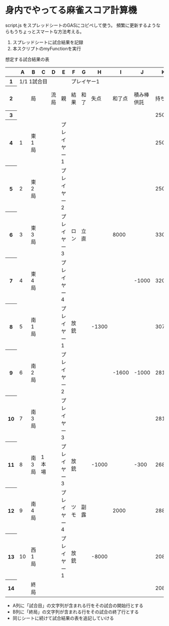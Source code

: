 # 身内でやってる麻雀スコア計算機

script.js をスプレッドシートのGASにコピペして使う。
頻繁に更新するようならもうちょっとスマートな方法考える。

1. スプレッドシートに試合結果を記録
2. 本スクリプトのmyFunctionを実行

想定する試合結果の表

<table class="waffle" cellspacing="0" cellpadding="0"><thead><tr><th class="row-header freezebar-origin-ltr"></th><th id="845849110C0" style="width:100px;" class="column-headers-background">A</th><th id="845849110C1" style="width:100px;" class="column-headers-background">B</th><th id="845849110C2" style="width:100px;" class="column-headers-background">C</th><th id="845849110C3" style="width:100px;" class="column-headers-background">D</th><th id="845849110C4" style="width:100px;" class="column-headers-background">E</th><th id="845849110C5" style="width:100px;" class="column-headers-background">F</th><th id="845849110C6" style="width:100px;" class="column-headers-background">G</th><th id="845849110C7" style="width:100px;" class="column-headers-background">H</th><th id="845849110C8" style="width:100px;" class="column-headers-background">I</th><th id="845849110C9" style="width:100px;" class="column-headers-background">J</th><th id="845849110C10" style="width:100px;" class="column-headers-background">K</th><th id="845849110C11" style="width:100px;" class="column-headers-background">L</th><th id="845849110C12" style="width:100px;" class="column-headers-background">M</th><th id="845849110C13" style="width:100px;" class="column-headers-background">N</th><th id="845849110C14" style="width:100px;" class="column-headers-background">O</th><th id="845849110C15" style="width:100px;" class="column-headers-background">P</th><th id="845849110C16" style="width:100px;" class="column-headers-background">Q</th><th id="845849110C17" style="width:100px;" class="column-headers-background">R</th><th id="845849110C18" style="width:100px;" class="column-headers-background">S</th><th id="845849110C19" style="width:100px;" class="column-headers-background">T</th><th id="845849110C20" style="width:100px;" class="column-headers-background">U</th><th id="845849110C21" style="width:100px;" class="column-headers-background">V</th><th id="845849110C22" style="width:100px;" class="column-headers-background">W</th><th id="845849110C23" style="width:100px;" class="column-headers-background">X</th><th id="845849110C24" style="width:100px;" class="column-headers-background">Y</th><th id="845849110C25" style="width:100px;" class="column-headers-background">Z</th><th id="845849110C26" style="width:100px;" class="column-headers-background">AA</th><th id="845849110C27" style="width:100px;" class="column-headers-background">AB</th><th id="845849110C28" style="width:100px;" class="column-headers-background">AC</th><th id="845849110C29" style="width:100px;" class="column-headers-background">AD</th><th id="845849110C30" style="width:100px;" class="column-headers-background">AE</th><th id="845849110C31" style="width:100px;" class="column-headers-background">AF</th><th id="845849110C32" style="width:100px;" class="column-headers-background">AG</th></tr></thead><tbody><tr style="height: 20px"><th id="845849110R0" style="height: 20px;" class="row-headers-background"><div class="row-header-wrapper" style="line-height: 20px">1</div></th><td class="s0" dir="ltr" colspan="5">1/1 1試合目</td><td class="s1" dir="ltr" colspan="7"> プレイヤー1</td><td class="s2" dir="ltr" colspan="7"> プレイヤー2</td><td class="s3" dir="ltr" colspan="7"> プレイヤー3</td><td class="s4" dir="ltr" colspan="7"> プレイヤー4</td></tr><tr style="height: 20px"><th id="845849110R1" style="height: 20px;" class="row-headers-background"><div class="row-header-wrapper" style="line-height: 20px">2</div></th><td class="s5" dir="ltr"></td><td class="s6" dir="ltr" colspan="2">局</td><td class="s6" dir="ltr">流局</td><td class="s6" dir="ltr">親</td><td class="s7" dir="ltr">結果</td><td class="s7" dir="ltr">和了</td><td class="s7" dir="ltr">失点</td><td class="s7" dir="ltr">和了点</td><td class="s7" dir="ltr">積み棒<br>供託</td><td class="s7" dir="ltr">持ち点</td><td class="s6" dir="ltr">状態</td><td class="s7" dir="ltr">結果</td><td class="s7" dir="ltr">和了</td><td class="s7" dir="ltr">失点</td><td class="s7" dir="ltr">和了点</td><td class="s7" dir="ltr">積み棒<br>供託</td><td class="s7" dir="ltr">持ち点</td><td class="s6" dir="ltr">状態</td><td class="s7" dir="ltr">結果</td><td class="s7" dir="ltr">和了</td><td class="s7" dir="ltr">失点</td><td class="s7" dir="ltr">和了点</td><td class="s7" dir="ltr">積み棒<br>供託</td><td class="s7" dir="ltr">持ち点</td><td class="s6" dir="ltr">状態</td><td class="s7" dir="ltr">結果</td><td class="s7" dir="ltr">和了</td><td class="s7" dir="ltr">失点</td><td class="s7" dir="ltr">和了点</td><td class="s7" dir="ltr">積み棒<br>供託</td><td class="s7" dir="ltr">持ち点</td><td class="s6" dir="ltr">状態</td></tr><tr style="height: 20px"><th id="845849110R2" style="height: 20px;" class="row-headers-background"><div class="row-header-wrapper" style="line-height: 20px">3</div></th><td class="s8" dir="ltr"></td><td class="s9" dir="ltr" colspan="2"></td><td class="s9" dir="ltr"></td><td class="s9" dir="ltr"></td><td class="s10" dir="ltr"></td><td class="s10" dir="ltr"></td><td class="s8" dir="ltr"></td><td class="s10" dir="ltr"></td><td class="s10" dir="ltr"></td><td class="s8" dir="ltr">25000</td><td class="s9" dir="ltr"></td><td class="s10" dir="ltr"></td><td class="s10" dir="ltr"></td><td class="s8" dir="ltr"></td><td class="s10" dir="ltr"></td><td class="s10" dir="ltr"></td><td class="s8" dir="ltr">25000</td><td class="s9" dir="ltr"></td><td class="s10" dir="ltr"></td><td class="s10" dir="ltr"></td><td class="s8" dir="ltr"></td><td class="s10" dir="ltr"></td><td class="s10" dir="ltr"></td><td class="s8" dir="ltr">25000</td><td class="s9" dir="ltr"></td><td class="s10" dir="ltr"></td><td class="s10" dir="ltr"></td><td class="s8" dir="ltr"></td><td class="s10" dir="ltr"></td><td class="s10" dir="ltr"></td><td class="s8" dir="ltr">25000</td><td class="s9" dir="ltr"></td></tr><tr style="height: 20px"><th id="845849110R3" style="height: 20px;" class="row-headers-background"><div class="row-header-wrapper" style="line-height: 20px">4</div></th><td class="s11" dir="ltr">1</td><td class="s12" dir="ltr">東1局</td><td class="s13"></td><td class="s13" dir="ltr"></td><td class="s13" dir="ltr"> プレイヤー1</td><td class="s14" dir="ltr"></td><td class="s14"></td><td class="s11"></td><td class="s15" dir="ltr"></td><td class="s15" dir="ltr"></td><td class="s11" dir="ltr">25000</td><td class="s13" dir="ltr"></td><td class="s14" dir="ltr">放銃</td><td class="s14"></td><td class="s11" dir="ltr">-2600</td><td class="s15" dir="ltr"></td><td class="s15" dir="ltr"></td><td class="s11" dir="ltr">22400</td><td class="s13" dir="ltr"></td><td class="s14" dir="ltr"></td><td class="s14" dir="ltr"></td><td class="s11" dir="ltr"></td><td class="s15" dir="ltr"></td><td class="s15" dir="ltr"></td><td class="s11" dir="ltr">25000</td><td class="s13" dir="ltr">1副露</td><td class="s14" dir="ltr">ロン</td><td class="s14" dir="ltr">副露</td><td class="s11" dir="ltr"></td><td class="s11" dir="ltr">2600</td><td class="s15" dir="ltr"></td><td class="s11" dir="ltr">27600</td><td class="s13" dir="ltr">4副露</td></tr><tr style="height: 20px"><th id="845849110R4" style="height: 20px;" class="row-headers-background"><div class="row-header-wrapper" style="line-height: 20px">5</div></th><td class="s11" dir="ltr">2</td><td class="s12" dir="ltr">東2局</td><td class="s13" dir="ltr"></td><td class="s13" dir="ltr"></td><td class="s13" dir="ltr"> プレイヤー2</td><td class="s14"></td><td class="s14"></td><td class="s11"></td><td class="s15" dir="ltr"></td><td class="s15" dir="ltr"></td><td class="s11" dir="ltr">25000</td><td class="s13"></td><td class="s14" dir="ltr"></td><td class="s14" dir="ltr"></td><td class="s11" dir="ltr"></td><td class="s15" dir="ltr"></td><td class="s15" dir="ltr"></td><td class="s11" dir="ltr">22400</td><td class="s13" dir="ltr"></td><td class="s14" dir="ltr">ロン</td><td class="s14" dir="ltr">副露</td><td class="s11" dir="ltr"></td><td class="s11" dir="ltr">3900</td><td class="s11" dir="ltr">1000</td><td class="s11" dir="ltr">29900</td><td class="s13" dir="ltr">1副露</td><td class="s14" dir="ltr">放銃</td><td class="s14"></td><td class="s11" dir="ltr">-3900</td><td class="s15" dir="ltr"></td><td class="s11" dir="ltr">-1000</td><td class="s11" dir="ltr">22700</td><td class="s13" dir="ltr">立直</td></tr><tr style="height: 20px"><th id="845849110R5" style="height: 20px;" class="row-headers-background"><div class="row-header-wrapper" style="line-height: 20px">6</div></th><td class="s11" dir="ltr">3</td><td class="s12" dir="ltr">東3局</td><td class="s13" dir="ltr"></td><td class="s13" dir="ltr"></td><td class="s13" dir="ltr"> プレイヤー3</td><td class="s14" dir="ltr">ロン</td><td class="s14" dir="ltr">立直</td><td class="s11"></td><td class="s11" dir="ltr">8000</td><td class="s15" dir="ltr"></td><td class="s11" dir="ltr">33000</td><td class="s13" dir="ltr">立直</td><td class="s14" dir="ltr"></td><td class="s14" dir="ltr"></td><td class="s11" dir="ltr"></td><td class="s15" dir="ltr"></td><td class="s15" dir="ltr"></td><td class="s11" dir="ltr">22400</td><td class="s13" dir="ltr"></td><td class="s14" dir="ltr"></td><td class="s14" dir="ltr"></td><td class="s11" dir="ltr"></td><td class="s15" dir="ltr"></td><td class="s15" dir="ltr"></td><td class="s11" dir="ltr">29900</td><td class="s13" dir="ltr">2副露</td><td class="s14" dir="ltr">放銃</td><td class="s14"></td><td class="s11" dir="ltr">-8000</td><td class="s15" dir="ltr"></td><td class="s15" dir="ltr"></td><td class="s11" dir="ltr">14700</td><td class="s13" dir="ltr">1副露</td></tr><tr style="height: 20px"><th id="845849110R6" style="height: 20px;" class="row-headers-background"><div class="row-header-wrapper" style="line-height: 20px">7</div></th><td class="s11" dir="ltr">4</td><td class="s12" dir="ltr">東4局</td><td class="s13" dir="ltr"></td><td class="s13" dir="ltr"></td><td class="s13" dir="ltr"> プレイヤー4</td><td class="s14" dir="ltr"></td><td class="s14"></td><td class="s11"></td><td class="s15" dir="ltr"></td><td class="s11" dir="ltr">-1000</td><td class="s11" dir="ltr">32000</td><td class="s13" dir="ltr"></td><td class="s14" dir="ltr">ロン</td><td class="s14" dir="ltr">立直</td><td class="s11"></td><td class="s11" dir="ltr">3900</td><td class="s11" dir="ltr">1000</td><td class="s11" dir="ltr">27300</td><td class="s13" dir="ltr">立直</td><td class="s14" dir="ltr"></td><td class="s14" dir="ltr"></td><td class="s11" dir="ltr"></td><td class="s15" dir="ltr"></td><td class="s15" dir="ltr"></td><td class="s11" dir="ltr">29900</td><td class="s13" dir="ltr"></td><td class="s14" dir="ltr">放銃</td><td class="s14"></td><td class="s11" dir="ltr">-3900</td><td class="s15" dir="ltr"></td><td class="s15" dir="ltr"></td><td class="s11" dir="ltr">10800</td><td class="s13" dir="ltr"></td></tr><tr style="height: 20px"><th id="845849110R7" style="height: 20px;" class="row-headers-background"><div class="row-header-wrapper" style="line-height: 20px">8</div></th><td class="s11" dir="ltr">5</td><td class="s12" dir="ltr">南1局</td><td class="s13" dir="ltr"></td><td class="s13" dir="ltr"></td><td class="s13" dir="ltr"> プレイヤー1</td><td class="s14" dir="ltr">放銃</td><td class="s14" dir="ltr"></td><td class="s11" dir="ltr">-1300</td><td class="s15" dir="ltr"></td><td class="s15" dir="ltr"></td><td class="s11" dir="ltr">30700</td><td class="s13" dir="ltr"></td><td class="s14" dir="ltr">ロン</td><td class="s14" dir="ltr">立直</td><td class="s11"></td><td class="s11" dir="ltr">1300</td><td class="s15" dir="ltr"></td><td class="s11" dir="ltr">28600</td><td class="s13" dir="ltr">立直</td><td class="s14"></td><td class="s14"></td><td class="s11"></td><td class="s15" dir="ltr"></td><td class="s15" dir="ltr"></td><td class="s11" dir="ltr">29900</td><td class="s13" dir="ltr"></td><td class="s14" dir="ltr"></td><td class="s14" dir="ltr"></td><td class="s11" dir="ltr"></td><td class="s15" dir="ltr"></td><td class="s15" dir="ltr"></td><td class="s11" dir="ltr">10800</td><td class="s13" dir="ltr">2副露</td></tr><tr style="height: 20px"><th id="845849110R8" style="height: 20px;" class="row-headers-background"><div class="row-header-wrapper" style="line-height: 20px">9</div></th><td class="s11" dir="ltr">6</td><td class="s12" dir="ltr">南2局</td><td class="s13" dir="ltr"></td><td class="s13" dir="ltr"></td><td class="s13" dir="ltr"> プレイヤー2</td><td class="s14" dir="ltr"></td><td class="s14" dir="ltr"></td><td class="s11" dir="ltr"></td><td class="s11" dir="ltr">-1600</td><td class="s11" dir="ltr">-1000</td><td class="s11" dir="ltr">28100</td><td class="s13" dir="ltr">立直</td><td class="s14" dir="ltr"></td><td class="s14"></td><td class="s11" dir="ltr">-3200</td><td class="s15" dir="ltr"></td><td class="s15" dir="ltr"></td><td class="s11" dir="ltr">25400</td><td class="s13" dir="ltr">3副露</td><td class="s14" dir="ltr"></td><td class="s14"></td><td class="s11" dir="ltr">-1600</td><td class="s15" dir="ltr"></td><td class="s15" dir="ltr"></td><td class="s11" dir="ltr">28300</td><td class="s13" dir="ltr"></td><td class="s14" dir="ltr">ツモ</td><td class="s14" dir="ltr">副露</td><td class="s11"></td><td class="s11" dir="ltr">6400</td><td class="s11" dir="ltr">1000</td><td class="s11" dir="ltr">18200</td><td class="s13" dir="ltr">3副露</td></tr><tr style="height: 20px"><th id="845849110R9" style="height: 20px;" class="row-headers-background"><div class="row-header-wrapper" style="line-height: 20px">10</div></th><td class="s11" dir="ltr">7</td><td class="s12" dir="ltr">南3局</td><td class="s13" dir="ltr"></td><td class="s13" dir="ltr"></td><td class="s13" dir="ltr"> プレイヤー3</td><td class="s14"></td><td class="s14"></td><td class="s11"></td><td class="s15" dir="ltr"></td><td class="s15" dir="ltr"></td><td class="s11" dir="ltr">28100</td><td class="s13"></td><td class="s14" dir="ltr">放銃</td><td class="s14"></td><td class="s11" dir="ltr">-2000</td><td class="s15" dir="ltr"></td><td class="s15" dir="ltr"></td><td class="s11" dir="ltr">23400</td><td class="s13" dir="ltr"></td><td class="s14" dir="ltr">ロン</td><td class="s14" dir="ltr">黙聴</td><td class="s11"></td><td class="s11" dir="ltr">2000</td><td class="s15" dir="ltr"></td><td class="s11" dir="ltr">30300</td><td class="s13" dir="ltr"></td><td class="s14" dir="ltr"></td><td class="s14" dir="ltr"></td><td class="s11" dir="ltr"></td><td class="s15" dir="ltr"></td><td class="s15" dir="ltr"></td><td class="s11" dir="ltr">18200</td><td class="s13" dir="ltr">1副露</td></tr><tr style="height: 20px"><th id="845849110R10" style="height: 20px;" class="row-headers-background"><div class="row-header-wrapper" style="line-height: 20px">11</div></th><td class="s11" dir="ltr">8</td><td class="s12" dir="ltr">南3局</td><td class="s13" dir="ltr">1本場</td><td class="s13" dir="ltr"></td><td class="s13" dir="ltr"> プレイヤー3</td><td class="s14" dir="ltr">放銃</td><td class="s14" dir="ltr"></td><td class="s11" dir="ltr">-1000</td><td class="s15" dir="ltr"></td><td class="s11" dir="ltr">-300</td><td class="s11" dir="ltr">26800</td><td class="s13" dir="ltr"></td><td class="s14" dir="ltr">ロン</td><td class="s14" dir="ltr">副露</td><td class="s11"></td><td class="s11" dir="ltr">1000</td><td class="s11" dir="ltr">300</td><td class="s11" dir="ltr">24700</td><td class="s13" dir="ltr">1副露</td><td class="s14" dir="ltr"></td><td class="s14"></td><td class="s11"></td><td class="s15" dir="ltr"></td><td class="s15" dir="ltr"></td><td class="s11" dir="ltr">30300</td><td class="s13" dir="ltr"></td><td class="s14" dir="ltr"></td><td class="s14"></td><td class="s11"></td><td class="s15" dir="ltr"></td><td class="s15" dir="ltr"></td><td class="s11" dir="ltr">18200</td><td class="s13" dir="ltr"></td></tr><tr style="height: 20px"><th id="845849110R11" style="height: 20px;" class="row-headers-background"><div class="row-header-wrapper" style="line-height: 20px">12</div></th><td class="s11" dir="ltr">9</td><td class="s12" dir="ltr">南4局</td><td class="s13" dir="ltr"></td><td class="s13" dir="ltr"></td><td class="s13" dir="ltr"> プレイヤー4</td><td class="s14" dir="ltr">ツモ</td><td class="s14" dir="ltr">副露</td><td class="s11" dir="ltr"></td><td class="s11" dir="ltr">2000</td><td class="s15" dir="ltr"></td><td class="s11" dir="ltr">28800</td><td class="s13" dir="ltr">1副露</td><td class="s14" dir="ltr"></td><td class="s14" dir="ltr"></td><td class="s11" dir="ltr">-500</td><td class="s15" dir="ltr"></td><td class="s15" dir="ltr"></td><td class="s11" dir="ltr">24200</td><td class="s13" dir="ltr"></td><td class="s14" dir="ltr"></td><td class="s14"></td><td class="s11" dir="ltr">-500</td><td class="s15" dir="ltr"></td><td class="s15" dir="ltr"></td><td class="s11" dir="ltr">29800</td><td class="s13"></td><td class="s14" dir="ltr"></td><td class="s14"></td><td class="s11" dir="ltr">-1000</td><td class="s15" dir="ltr"></td><td class="s15" dir="ltr"></td><td class="s11" dir="ltr">17200</td><td class="s13" dir="ltr"></td></tr><tr style="height: 20px"><th id="845849110R12" style="height: 20px;" class="row-headers-background"><div class="row-header-wrapper" style="line-height: 20px">13</div></th><td class="s16" dir="ltr">10</td><td class="s17" dir="ltr">西1局</td><td class="s18" dir="ltr"></td><td class="s18"></td><td class="s18" dir="ltr"> プレイヤー1</td><td class="s19" dir="ltr">放銃</td><td class="s19"></td><td class="s16" dir="ltr">-8000</td><td class="s20" dir="ltr"></td><td class="s20" dir="ltr"></td><td class="s16" dir="ltr">20800</td><td class="s18" dir="ltr"></td><td class="s19" dir="ltr">ロン</td><td class="s19" dir="ltr">立直</td><td class="s16"></td><td class="s16" dir="ltr">8000</td><td class="s20" dir="ltr"></td><td class="s16" dir="ltr">32200</td><td class="s18" dir="ltr">立直</td><td class="s19" dir="ltr"></td><td class="s19"></td><td class="s16"></td><td class="s20" dir="ltr"></td><td class="s20" dir="ltr"></td><td class="s16" dir="ltr">29800</td><td class="s18" dir="ltr">1副露</td><td class="s19" dir="ltr"></td><td class="s19" dir="ltr"></td><td class="s16" dir="ltr"></td><td class="s20" dir="ltr"></td><td class="s20" dir="ltr"></td><td class="s16" dir="ltr">17200</td><td class="s18" dir="ltr">2副露</td></tr><tr style="height: 20px"><th id="845849110R13" style="height: 20px;" class="row-headers-background"><div class="row-header-wrapper" style="line-height: 20px">14</div></th><td class="s16"></td><td class="s17" dir="ltr">終局</td><td class="s18"></td><td class="s18"></td><td class="s18"></td><td class="s19"></td><td class="s19"></td><td class="s16"></td><td class="s20"></td><td class="s20"></td><td class="s16" dir="ltr">20800</td><td class="s18"></td><td class="s19"></td><td class="s19"></td><td class="s16"></td><td class="s20"></td><td class="s20"></td><td class="s16" dir="ltr">32200</td><td class="s18"></td><td class="s19"></td><td class="s19"></td><td class="s16"></td><td class="s20"></td><td class="s20"></td><td class="s16" dir="ltr">29800</td><td class="s18"></td><td class="s19"></td><td class="s19"></td><td class="s16"></td><td class="s20"></td><td class="s20"></td><td class="s16" dir="ltr">17200</td><td class="s18"></td></tr></tbody></table>

- A列に「試合目」の文字列が含まれる行をその試合の開始行とする
- B列に「終局」の文字列が含まれる行をその試合の終了行とする
- 同じシートに続けて試合結果の表を追記していける

